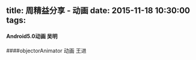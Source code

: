 title: 周精益分享 - 动画
date: 2015-11-18  10:30:00
tags:
---
#### Android5.0动画 吴明

####objectorAnimator 动画  王进
